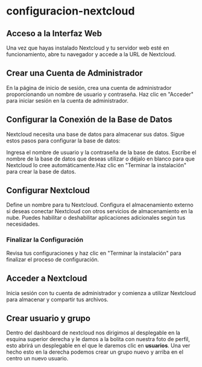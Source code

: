 # configuracion-nextcloud

## Acceso a la Interfaz Web

Una vez que hayas instalado Nextcloud y tu servidor web esté en funcionamiento, abre tu navegador y accede a la URL de Nextcloud.

## Crear una Cuenta de Administrador

En la página de inicio de sesión, crea una cuenta de administrador proporcionando un nombre de usuario y contraseña. Haz clic en "Acceder" para iniciar sesión en la cuenta de administrador.

## Configurar la Conexión de la Base de Datos

Nextcloud necesita una base de datos para almacenar sus datos. Sigue estos pasos para configurar la base de datos:

Ingresa el nombre de usuario y la contraseña de la base de datos. Escribe el nombre de la base de datos que deseas utilizar o déjalo en blanco para que Nextcloud lo cree automáticamente.Haz clic en "Terminar la instalación" para crear la base de datos.

## Configurar Nextcloud

Define un nombre para tu Nextcloud. Configura el almacenamiento externo si deseas conectar Nextcloud con otros servicios de almacenamiento en la nube. Puedes habilitar o deshabilitar aplicaciones adicionales según tus necesidades.

### Finalizar la Configuración

Revisa tus configuraciones y haz clic en "Terminar la instalación" para finalizar el proceso de configuración.

##  Acceder a Nextcloud

Inicia sesión con tu cuenta de administrador y comienza a utilizar Nextcloud para almacenar y compartir tus archivos.

## Crear usuario y grupo

Dentro del dashboard de nextcloud nos dirigimos al desplegable en la esquina superior derecha y le damos a la bolita con nuestra foto de perfil, esto abrirá un desplegable en el que le daremos clic en **usuarios**. Una ver hecho esto en la derecha podemos crear un grupo nuevo y arriba en el centro un nuevo usuario.